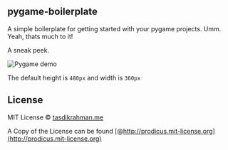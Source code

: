 ## pygame-boilerplate

A simple boilerplate for getting started with your pygame projects. Umm. Yeah, thats much to it!

A sneak peek.

![Pygame demo](http://i.imgur.com/p7PxMZl.jpg)

The default height is `480px` and width is `360px`

## License

MIT License © [tasdikrahman.me](http://tasdikrahman.me)

A Copy of the License can be found [@http://prodicus.mit-license.org](http://prodicus.mit-license.org)